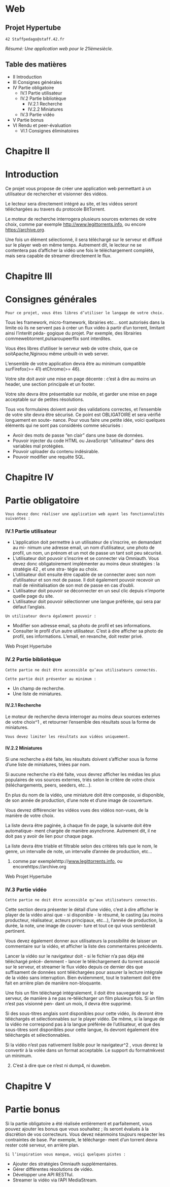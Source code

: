 # Web

## Projet Hypertube

```
42 Staffpedago@staff.42.fr
```
_Résumé: Une application web pour le 21ièmesiècle._

## Table des matières

- II Introduction
- III Consignes générales
- IV Partie obligatoire
   - IV.1 Partie utilisateur
   - IV.2 Partie bibliotèque
      - IV.2.1 Recherche
      - IV.2.2 Miniatures
   - IV.3 Partie vidéo
- V Partie bonus
- VI Rendu et peer-évaluation
   - VI.1 Consignes éliminatoires

# Chapitre II

# Introduction

Ce projet vous propose de créer une application web permettant à un utilisateur de
rechercher et visionner des vidéos.

Le lecteur sera directement intégré au site, et les vidéos seront téléchargées au travers
du protocole BitTorrent.

Le moteur de recherche interrogera plusieurs sources externes de votre choix, comme
par exemple http://www.legittorrents.info, ou encore https://archive.org.

Une fois un élément sélectionné, il sera téléchargé sur le serveur et diffusé sur le player
web en même temps. Autrement dit, le lecteur ne se contentera pas d’afficher la vidéo
une fois le téléchargement complété, mais sera capable de streamer directement le flux.


# Chapitre III

# Consignes générales

```
Pour ce projet, vous êtes libres d’utiliser le langage de votre choix.
```
Tous les framework, micro-framework, librairies etc... sont autorisés dans la limite où
ils ne servent pas à créer un flux vidéo à partir d’un torrent, limitant ainsi l’interêt péda-
gogique du projet. Par exemple, des librairies commewebtorrent,pulsaroupeerflix
sont interdites.

Vous êtes libres d’utiliser le serveur web de votre choix, que ce soitApache,Nginxou
même unbuilt-in web server.

L’ensemble de votre application devra être au minimum compatible surFirefox(>=
41) etChrome(>= 46).

Votre site doit avoir une mise en page décente : c’est à dire au moins un header, une
section principale et un footer.

Votre site devra être présentable sur mobile, et garder une mise en page acceptable
sur de petites résolutions.

Tous vos formulaires doivent avoir des validations correctes, et l’ensemble de votre
site devra être sécurisé. Ce point est OBLIGATOIRE et sera vérifié longuement en soute-
nance. Pour vous faire une petite idée, voici quelques éléments qui ne sont pas considérés
comme sécurisés :

- Avoir des mots de passe “en clair” dans une base de données.
- Pouvoir injecter du code HTML ou JavaScript “utilisateur” dans des variables mal
    protégées.
- Pouvoir uploader du contenu indésirable.
- Pouvoir modifier une requête SQL.


# Chapitre IV

# Partie obligatoire

```
Vous devez donc réaliser une application web ayant les fonctionnalités suivantes :
```
### IV.1 Partie utilisateur

- L’application doit permettre à un utilisateur de s’inscrire, en demandant au mi-
    nimum une adresse email, un nom d’utilisateur, une photo de profil, un nom, un
    prénom et un mot de passe un tant soit peu sécurisé.
- L’utilisateur doit pouvoir s’inscrire et se connecter via Omniauth. Vous devez donc
    obligatoirement implémenter au moins deux stratégies : la stratégie 42 , et une stra-
    tégie au choix.
- L’utilisateur doit ensuite être capable de se connecter avec son nom d’utilisateur
    et son mot de passe. Il doit également pouvoir recevoir un mail de réinitialisation
    de son mot de passe en cas d’oubli.
- L’utilisateur doit pouvoir se déconnecter en un seul clic depuis n’importe quelle
    page du site.
- L’utilisateur doit pouvoir sélectionner une langue préférée, qui sera par défaut
    l’anglais.

```
Un utilisateur devra également pouvoir :
```
- Modifier son adresse email, sa photo de profil et ses informations.
- Consulter le profil d’un autre utilisateur. C’est à dire afficher sa photo de profil,
    ses informations. L’email, en revanche, doit rester privé.


Web Projet Hypertube

### IV.2 Partie bibliotèque

```
Cette partie ne doit être accessible qu’aux utilisateurs connectés.
```
```
Cette partie doit présenter au minimum :
```
- Un champ de recherche.
- Une liste de miniatures.

#### IV.2.1 Recherche

Le moteur de recherche devra interroger au moins deux sources externes de votre
choix^1 , et retourner l’ensemble des résultats sous la forme de miniatures.

```
Vous devez limiter les résultats aux vidéos uniquement.
```
#### IV.2.2 Miniatures

Si une recherche a été faite, les résultats doivent s’afficher sous la forme d’une liste de
miniatures, triées par nom.

Si aucune recherche n’a été faite, vous devrez afficher les médias les plus populaires de
vos sources externes, triés selon le critère de votre choix (téléchargements, peers, seeders,
etc...).

En plus du nom de la vidéo, une miniature doit être composée, si disponible, de son
année de production, d’une note et d’une image de couverture.

Vous devrez différencier les vidéos vues des vidéos non-vues, de la manière de votre
choix.

La liste devra être paginée, à chaque fin de page, la suivante doit être automatique-
ment chargée de manière asynchrone. Autrement dit, il ne doit pas y avoir de lien pour
chaque page.

La liste devra être triable et filtrable selon des critères tels que le nom, le genre, un
intervalle de note, un intervalle d’année de production, etc...

1. comme par exemplehttp://www.legittorrents.info, ou encorehttps://archive.org


Web Projet Hypertube

### IV.3 Partie vidéo

```
Cette partie ne doit être accessible qu’aux utilisateurs connectés.
```
Cette section devra présenter le détail d’une vidéo, c’est à dire afficher le player de la
vidéo ainsi que - si disponible - le résumé, le casting (au moins producteur, réalisateur,
acteurs principaux, etc...), l’année de production, la durée, la note, une image de couver-
ture et tout ce qui vous semblerait pertinent.

Vous devez également donner aux utilisateurs la possibilité de laisser un commentaire
sur la vidéo, et afficher la liste des commentaires précédents.

Lancer la vidéo sur le navigateur doit - si le fichier n’a pas déja été téléchargé précé-
demment - lancer le téléchargement du torrent associé sur le serveur, et streamer le flux
vidéo depuis ce dernier dès que suffisament de données sont téléchargées pour assurer la
lecture intégrale de la vidéo sans interruption. Bien évidemment, tout le traitement doit
être fait en arrière plan de manière non-bloquante.

Une fois un film téléchargé intégralement, il doit être sauvegardé sur le serveur, de
manière à ne pas re-télécharger un film plusieurs fois. Si un film n’est pas visionné pen-
dant un mois, il devra être supprimé.

Si des sous-titres anglais sont disponibles pour cette vidéo, ils devront être téléchargés
et sélectionnables sur le player vidéo. De même, si la langue de la vidéo ne correspond
pas à la langue préférée de l’utilisateur, et que des sous-titres sont disponibles pour cette
langue, ils devront également être téléchargés et sélectionnables.

Si la vidéo n’est pas nativement lisible pour le navigateur^2 , vous devrez la convertir
à la volée dans un format acceptable. Le support du formatmkvest un minimum.

2. C’est à dire que ce n’est ni dump4, ni duwebm.


# Chapitre V

# Partie bonus

Si la partie obligatoire a été réalisée entièrement et parfaitement, vous pouvez ajouter
les bonus que vous souhaitez ; ils seront évalués à la discrétion de vos correcteurs. Vous
devez néanmoins toujours respecter les contraintes de base. Par exemple, le télécharge-
ment d’un torrent devra rester coté serveur, en arrière plan.

```
Si l’inspiration vous manque, voiçi quelques pistes :
```
- Ajouter des stratégies Omniauth supplémentaires.
- Gérer différentes résolutions de vidéo.
- Développer une API RESTful.
- Streamer la vidéo via l’API MediaStream.
